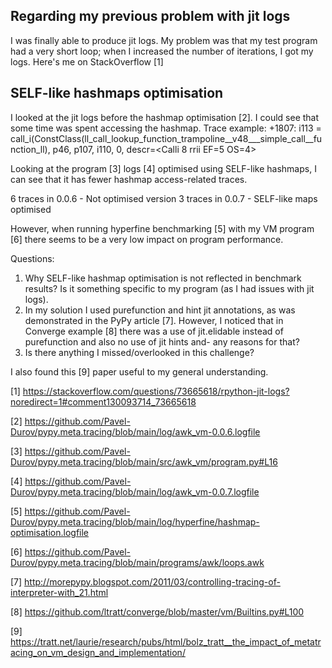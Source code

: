 ## Regarding my previous problem with jit logs
I was finally able to produce jit logs. My problem was that my test program had a very short loop; when I increased the number of iterations, I got my logs. Here's me on StackOverflow [1]

## SELF-like hashmaps optimisation
I looked at the jit logs before the hashmap optimisation [2]. I could see that some time was spent accessing the hashmap. 
Trace example:
+1807: i113 = call_i(ConstClass(ll_call_lookup_function_trampoline__v48___simple_call__function_ll), p46, p107, i110, 0, descr=<Calli 8 rrii EF=5 OS=4>

Looking at the program [3] logs [4] optimised using SELF-like hashmaps, I can see that it has fewer hashmap access-related traces.

6 traces in 0.0.6 - Not optimised version
3 traces in 0.0.7 - SELF-like maps optimised

However, when running hyperfine benchmarking [5] with my VM program [6] there seems to be a very low impact on program performance.

Questions:
1. Why SELF-like hashmap optimisation is not reflected in benchmark results? Is it something specific to my program (as I had issues with jit logs).
2. In my solution I used purefunction and hint jit annotations, as was demonstrated in the PyPy article [7]. However, I noticed that in Converge example [8]  there was a use of jit.elidable instead of purefunction and also no use of jit hints and- any reasons for that?
3. Is there anything I missed/overlooked in this challenge?

I also found this [9] paper useful to my general understanding.


[1] https://stackoverflow.com/questions/73665618/rpython-jit-logs?noredirect=1#comment130093714_73665618

[2] https://github.com/Pavel-Durov/pypy.meta.tracing/blob/main/log/awk_vm-0.0.6.logfile

[3] https://github.com/Pavel-Durov/pypy.meta.tracing/blob/main/src/awk_vm/program.py#L16

[4] https://github.com/Pavel-Durov/pypy.meta.tracing/blob/main/log/awk_vm-0.0.7.logfile

[5] https://github.com/Pavel-Durov/pypy.meta.tracing/blob/main/log/hyperfine/hashmap-optimisation.logfile

[6] https://github.com/Pavel-Durov/pypy.meta.tracing/blob/main/programs/awk/loops.awk

[7] http://morepypy.blogspot.com/2011/03/controlling-tracing-of-interpreter-with_21.html

[8] https://github.com/ltratt/converge/blob/master/vm/Builtins.py#L100

[9] https://tratt.net/laurie/research/pubs/html/bolz_tratt__the_impact_of_metatracing_on_vm_design_and_implementation/